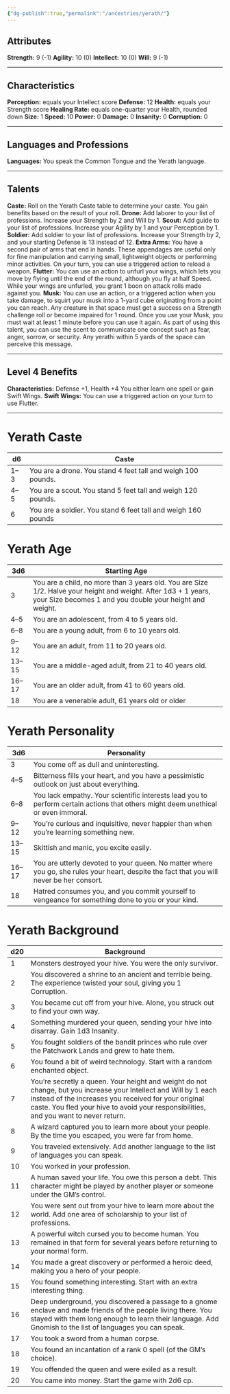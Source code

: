 ```yaml
---
{"dg-publish":true,"permalink":"/ancestries/yerath/"}
---
```


## Attributes
**Strength:** 9 (-1)
**Agility:** 10 (0)
**Intellect:** 10 (0)
**Will:** 9 (-1)
- - -
## Characteristics
**Perception:** equals your Intellect score
**Defense:** 12
**Health:** equals your Strength score
**Healing Rate:** equals one-quarter your Health, rounded down
**Size:** 1
**Speed:** 10
**Power:** 0
**Damage:** 0
**Insanity:** 0
**Corruption:** 0
- - -
## Languages and Professions
**Languages:** You speak the Common Tongue and the Yerath language.
- - - 
## Talents
**Caste:** Roll on the Yerath Caste table to determine your caste.
You gain benefits based on the result of your roll.
	**Drone:** Add laborer to your list of professions. Increase your Strength by 2 and Will by 1.
	**Scout:** Add guide to your list of professions. Increase your Agility by 1 and your Perception by 1.
	**Soldier:** Add soldier to your list of professions. Increase your Strength by 2, and your starting Defense is 13 instead of 12.
**Extra Arms:** You have a second pair of arms that end in hands.
These appendages are useful only for fine manipulation and carrying small, lightweight objects or performing minor activities. On your turn, you can use a triggered action to reload a weapon.
**Flutter:** You can use an action to unfurl your wings, which lets you move by flying until the end of the round, although you fly at half Speed. While your wings are unfurled, you grant 1 boon on attack rolls made against you.
**Musk:** You can use an action, or a triggered action when you take damage, to squirt your musk into a 1-yard cube originating from a point you can reach. Any creature in that space must get a success on a Strength challenge roll or become impaired for 1 round. Once you use your Musk, you must wait at least 1 minute before you can use it again. As part of using this talent, you can use the scent to communicate one concept such as fear, anger, sorrow, or security. Any yerathi within 5 yards of the space can perceive this message.
- - - 
## Level 4 Benefits
**Characteristics:** Defense +1, Health +4
You either learn one spell or gain Swift Wings.
**Swift Wings:** You can use a triggered action on your turn to use Flutter.
- - -
# Yerath Caste

| d6  | Caste                                                         |
| --- | ------------------------------------------------------------- |
| 1–3 | You are a drone. You stand 4 feet tall and weigh 100 pounds.  |
| 4–5 | You are a scout. You stand 5 feet tall and weigh 120 pounds.  |
| 6   | You are a soldier. You stand 6 feet tall and weigh 160 pounds |
# Yerath Age

| 3d6   | Starting Age                                                                                                                                                               |
| ----- | -------------------------------------------------------------------------------------------------------------------------------------------------------------------------- |
| 3     | You are a child, no more than 3 years old. You are Size 1/2. Halve your height and weight. After 1d3 + 1 years, your Size becomes 1 and you double your height and weight. |
| 4–5   | You are an adolescent, from 4 to 5 years old.                                                                                                                              |
| 6–8   | You are a young adult, from 6 to 10 years old.                                                                                                                             |
| 9–12  | You are an adult, from 11 to 20 years old.                                                                                                                                 |
| 13–15 | You are a middle-aged adult, from 21 to 40 years old.                                                                                                                      |
| 16–17 | You are an older adult, from 41 to 60 years old.                                                                                                                           |
| 18    | You are a venerable adult, 61 years old or older                                                                                                                           |
# Yerath Personality

| 3d6   | Personality                                                                                                                               |
| ----- | ----------------------------------------------------------------------------------------------------------------------------------------- |
| 3     | You come off as dull and uninteresting.                                                                                                   |
| 4–5   | Bitterness fills your heart, and you have a pessimistic outlook on just about everything.                                                 |
| 6–8   | You lack empathy. Your scientific interests lead you to perform certain actions that others might deem unethical or even immoral.         |
| 9–12  | You’re curious and inquisitive, never happier than when you’re learning something new.                                                    |
| 13–15 | Skittish and manic, you excite easily.                                                                                                    |
| 16–17 | You are utterly devoted to your queen. No matter where you go, she rules your heart, despite the fact that you will never be her consort. |
| 18    | Hatred consumes you, and you commit yourself to vengeance for something done to you or your kind.                                         |
# Yerath Background

| d20 | Background                                                                                                                                                                                                                                                        |
| --- | ----------------------------------------------------------------------------------------------------------------------------------------------------------------------------------------------------------------------------------------------------------------- |
| 1   | Monsters destroyed your hive. You were the only survivor.                                                                                                                                                                                                         |
| 2   | You discovered a shrine to an ancient and terrible being. The experience twisted your soul, giving you 1 Corruption.                                                                                                                                              |
| 3   | You became cut off from your hive. Alone, you struck out to find your own way.                                                                                                                                                                                    |
| 4   | Something murdered your queen, sending your hive into disarray. Gain 1d3 Insanity.                                                                                                                                                                                |
| 5   | You fought soldiers of the bandit princes who rule over the Patchwork Lands and grew to hate them.                                                                                                                                                                |
| 6   | You found a bit of weird technology. Start with a random enchanted object.                                                                                                                                                                                        |
| 7   | You’re secretly a queen. Your height and weight do not change, but you increase your Intellect and Will by 1 each instead of the increases you received for your original caste. You fled your hive to avoid your responsibilities, and you want to never return. |
| 8   | A wizard captured you to learn more about your people. By the time you escaped, you were far from home.                                                                                                                                                           |
| 9   | You traveled extensively. Add another language to the list of languages you can speak.                                                                                                                                                                            |
| 10  | You worked in your profession.                                                                                                                                                                                                                                    |
| 11  | A human saved your life. You owe this person a debt. This character might be played by another player or someone under the GM’s control.                                                                                                                          |
| 12  | You were sent out from your hive to learn more about the world. Add one area of scholarship to your list of professions.                                                                                                                                          |
| 13  | A powerful witch cursed you to become human. You remained in that form for several years before returning to your normal form.                                                                                                                                    |
| 14  | You made a great discovery or performed a heroic deed, making you a hero of your people.                                                                                                                                                                          |
| 15  | You found something interesting. Start with an extra interesting thing.                                                                                                                                                                                           |
| 16  | Deep underground, you discovered a passage to a gnome enclave and made friends of the people living there. You stayed with them long enough to learn their language. Add Gnomish to the list of languages you can speak.                                          |
| 17  | You took a sword from a human corpse.                                                                                                                                                                                                                             |
| 18  | You found an incantation of a rank 0 spell (of the GM’s choice).                                                                                                                                                                                                  |
| 19  | You offended the queen and were exiled as a result.                                                                                                                                                                                                               |
| 20  | You came into money. Start the game with 2d6 cp.                                                                                                                                                                                                                  |
